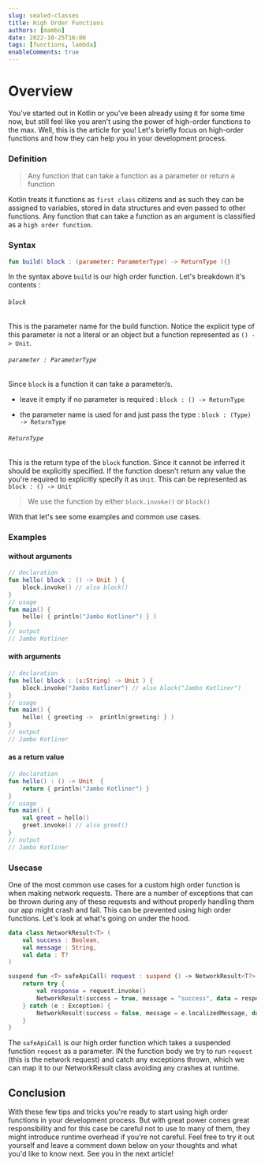 ```yaml
---
slug: sealed-classes
title: High Order Functions
authors: [mambo]
date: 2022-10-25T16:00
tags: [functions, lambda]
enableComments: true
---
```


# Overview

You've started out in Kotlin or you've been already using it for some time now, but still feel like you aren't using the power of high-order functions to the max. Well, this is the article for you! Let's briefly focus on high-order functions and how they can help you in your development process.

### Definition

> Any function that can take a function as a parameter or return a function

Kotlin treats it functions as `first class` citizens and as such they can be assigned to variables, stored in data structures and even passed to other functions. Any function that can take a function as an argument is classified as a `high order function`.

### Syntax

```kotlin
fun build( block : (parameter: ParameterType) -> ReturnType ){}
```

In the syntax above `build` is our high order function. Let's breakdown it's contents :

###### `block`

This is the parameter name for the build function. Notice the explicit type of this parameter is not a literal or an object but a function represented as `() -> Unit`.

###### `parameter : ParameterType`

Since `block` is a function it can take a parameter/s.

* leave it empty if no parameter is required : `block : () -> ReturnType`
    
* the parameter name is used for and just pass the type : `block : (Type) -> ReturnType`
    

###### `ReturnType`

This is the return type of the `block` function. Since it cannot be inferred it should be explicitly specified. If the function doesn't return any value the you're required to explicitly specify it as `Unit`. This can be represented as `block : () -> Unit`

> We use the function by either `block.invoke()` or `block()`

With that let's see some examples and common use cases.

### Examples

#### without arguments

```kotlin
// declaration
fun hello( block : () -> Unit ) {
    block.invoke() // also block()
}
// usage
fun main() {
    hello( { println("Jambo Kotliner") } )
}
// output
// Jambo Kotliner
```

#### with arguments

```kotlin
// declaration
fun hello( block : (s:String) -> Unit ) {
    block.invoke("Jambo Kotliner") // also block("Jambo Kotliner")
}
// usage
fun main() {
    hello( { greeting ->  println(greeting) } )
}
// output
// Jambo Kotliner
```

#### as a return value

```kotlin
// declaration
fun hello() : () -> Unit  {
    return { println("Jambo Kotliner") }
}
// usage
fun main() {
    val greet = hello()
    greet.invoke() // also greet()
}
// output
// Jambo Kotliner
```

### Usecase

One of the most common use cases for a custom high order function is when making network requests. There are a number of exceptions that can be thrown during any of these requests and without properly handling them our app might crash and fail. This can be prevented using high order functions. Let's look at what's going on under the hood.

```kotlin
data class NetworkResult<T> (
    val success : Boolean,
    val message : String,
    val data : T?
)

suspend fun <T> safeApiCall( request : suspend () -> NetworkResult<T?> ) : NetworkResult<T?> {
    return try {
        val response = request.invoke()
        NetworkResult(success = true, message = "success", data = response)
    } catch (e : Exception) {
        NetworkResult(success = false, message = e.localizedMessage, data = null)
    }
}
```

The `safeApiCall` is our high order function which takes a suspended function `request` as a parameter. IN the function body we try to run `request` (this is the network request) and catch any exceptions thrown, which we can map it to our NetworkResult class avoiding any crashes at runtime.

## Conclusion

With these few tips and tricks you're ready to start using high order functions in your development process. But with great power comes great responsibility and for this case be careful not to use to many of them, they might introduce runtime overhead if you're not careful. Feel free to try it out yourself and leave a comment down below on your thoughts and what you'd like to know next. See you in the next article!